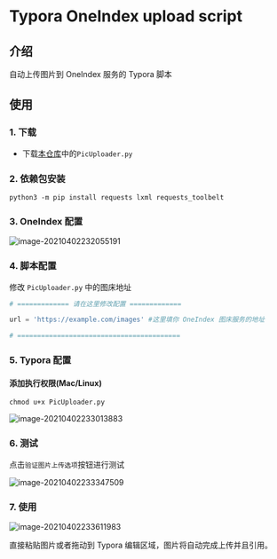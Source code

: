 # Typora OneIndex upload script

## 介绍

自动上传图片到 OneIndex 服务的 Typora 脚本

## 使用

### 1. 下载

- 下载[本仓库](https://github.com/JeroGC/Typora-OneIndex-upload-script)中的`PicUploader.py`

### 2. 依赖包安装

`python3 -m pip install requests lxml requests_toolbelt`

### 3. OneIndex 配置

![image-20210402232055191](https://x.lod.pub:8085/images/2021/04/02/AMS2MgUPGl/image-20210402232055191.png)

### 4. 脚本配置

修改 `PicUploader.py` 中的图床地址

```python
# ============= 请在这里修改配置 =============

url = 'https://example.com/images' #这里填你 OneIndex 图床服务的地址

# =========================================

```



### 5. Typora 配置

#### 添加执行权限(Mac/Linux)

```shell
chmod u+x PicUploader.py
```

![image-20210402233013883](https://x.lod.pub:8085/images/2021/04/02/j0AzDBqfZJ/image-20210402233013883.png)



### 6. 测试

点击`验证图片上传选项`按钮进行测试

![image-20210402233347509](https://x.lod.pub:8085/images/2021/04/02/VjDunb4ijp/image-20210402233347509.png)



### 7. 使用

![image-20210402233611983](https://x.lod.pub:8085/images/2021/04/02/87QbrLdhOP/image-20210402233611983.png)

直接粘贴图片或者拖动到 Typora 编辑区域，图片将自动完成上传并且引用。
